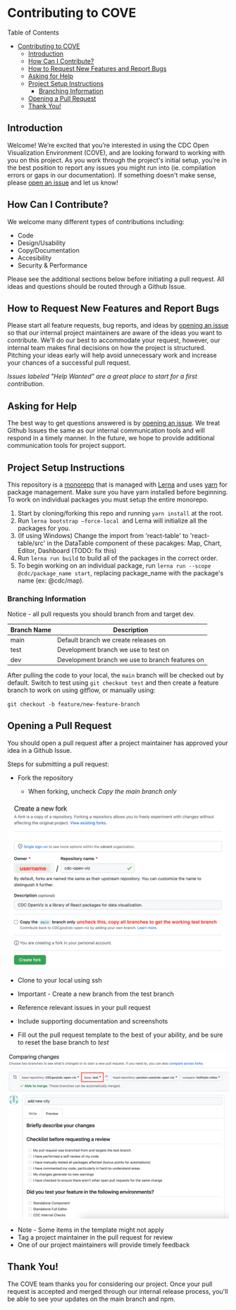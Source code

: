 # Contributing to COVE

Table of Contents

- [Contributing to COVE](#contributing-to-cove)
  - [Introduction](#introduction)
  - [How Can I Contribute?](#how-can-i-contribute)
  - [How to Request New Features and Report Bugs](#how-to-request-new-features-and-report-bugs)
  - [Asking for Help](#asking-for-help)
  - [Project Setup Instructions](#project-setup-instructions)
    - [Branching Information](#branching-information)
  - [Opening a Pull Request](#opening-a-pull-request)
  - [Thank You!](#thank-you)

## Introduction

Welcome! We’re excited that you’re interested in using the CDC Open Visualization Environment (COVE), and are looking forward to working with you on this project. As you work through the project's initial setup, you’re in the best position to report any issues you might run into (ie. compilation errors or gaps in our documentation).
If something doesn't make sense, please [open an issue](https://github.com/CDCgov/cdc-open-viz/issues) and let us know!

## How Can I Contribute?

We welcome many different types of contributions including:

- Code
- Design/Usability
- Copy/Documentation
- Accesibility
- Security & Performance

Please see the additional sections below before initiating a pull request. All ideas and questions should be routed through a Github Issue.

## How to Request New Features and Report Bugs

Please start all feature requests, bug reports, and ideas by [opening an issue](https://github.com/CDCgov/cdc-open-viz/issues) so that our internal project maintainers are aware of the ideas you want to contribute. We'll do our best to accommodate your request, however, our internal team makes final decisions on how the project is structured. Pitching your ideas early will help avoid unnecessary work and increase your chances of a successful pull request.

_Issues labeled "Help Wanted" are a great place to start for a first contribution._

## Asking for Help

The best way to get questions answered is by [opening an issue](https://github.com/CDCgov/cdc-open-viz/issues). We treat Github Issues the same as our internal communication tools and will respond in a timely manner. In the future, we hope to provide additional communication tools for project support.

## Project Setup Instructions

This repository is a [monorepo](https://en.wikipedia.org/wiki/Monorepo) that is managed with [Lerna](https://github.com/lerna/lerna#readme) and uses [yarn](https://yarnpkg.com/) for package management. Make sure you have yarn installed before beginning. To work on individual packages you must setup the entire monorepo.

1. Start by cloning/forking this repo and running `yarn install` at the root.
2. Run `lerna bootstrap —force-local `and Lerna will initialize all the packages for you.
3. (If using Windows) Change the import from 'react-table' to 'react-table/src' in the DataTable component of these pacakges: Map, Chart, Editor, Dashboard (TODO: fix this)
4. Run `lerna run build` to build all of the packages in the correct order.
5. To begin working on an individual package, run `lerna run --scope @cdc/package_name start`, replacing package_name with the package's name (ex: @cdc/map).

### Branching Information

Notice - all pull requests you should branch from and target dev.

| Branch Name | Description                                     |
| ----------- | ----------------------------------------------- |
| main        | Default branch we create releases on            |
| test        | Development branch we use to test on            |
| dev         | Development branch we use to branch features on |

After pulling the code to your local, the `main` branch will be checked out by default. Switch to test using `git checkout test` and then create a feature branch to work on using gitflow, or manually using:

`git checkout -b feature/new-feature-branch`

## Opening a Pull Request

You should open a pull request after a project maintainer has approved your idea in a Github Issue.

Steps for submitting a pull request:

- Fork the repository

  - When forking, uncheck _Copy the main branch only_

![Creating a fork](./docs/img/forking_1.png)

- Clone to your local using ssh

- Important - Create a new branch from the test branch
- Reference relevant issues in your pull request
- Include supporting documentation and screenshots
- Fill out the pull request template to the best of your ability, and be sure to reset the base branch to _test_

![Reset the branch to test](./docs/img/forking_2.png)

- Note - Some items in the template might not apply
- Tag a project maintainer in the pull request for review
- One of our project maintainers will provide timely feedback

## Thank You!

The COVE team thanks you for considering our project. Once your pull request is accepted and merged through our internal release process, you'll be able to see your updates on the main branch and npm.
